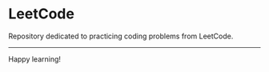 # LeetCode

Repository dedicated to practicing coding problems from LeetCode.

---

Happy learning!
